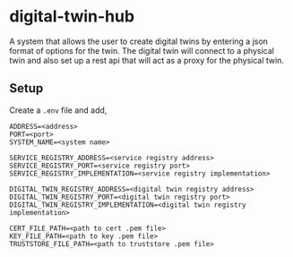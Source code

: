 # digital-twin-hub
 A system that allows the user to create digital twins by entering a json format of options for the twin. 
 The digital twin will connect to a physical twin and also set up a rest api that will act as a proxy for the physical twin.

## Setup
Create a `.env` file and add,

```
ADDRESS=<address>
PORT=<port>
SYSTEM_NAME=<system name>

SERVICE_REGISTRY_ADDRESS=<service registry address>
SERVICE_REGISTRY_PORT=<service registry port>
SERVICE_REGISTRY_IMPLEMENTATION=<service registry implementation>

DIGITAL_TWIN_REGISTRY_ADDRESS=<digital twin registry address>
DIGITAL_TWIN_REGISTRY_PORT=<digital twin registry port>
DIGITAL_TWIN_REGISTRY_IMPLEMENTATION=<digital twin registry implementation>

CERT_FILE_PATH=<path to cert .pem file>
KEY_FILE_PATH=<path to key .pem file>
TRUSTSTORE_FILE_PATH=<path to truststore .pem file>
```